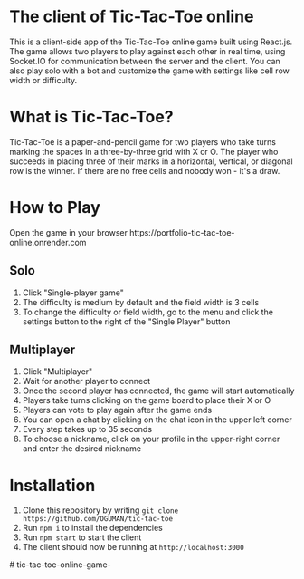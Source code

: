 <h1>The client of Tic-Tac-Toe online</h1>
<p>This is a client-side app of the Tic-Tac-Toe online game built using React.js. The game allows two players to play against each other in real time, using Socket.IO for communication between the server and the client. You can also play solo with a bot and customize the game with settings like cell row width or difficulty.</br>

<h1>What is Tic-Tac-Toe?</h1>
<p>Tic-Tac-Toe is a paper-and-pencil game for two players who take turns marking the spaces in a three-by-three grid with X or O. The player who succeeds in placing three of their marks in a horizontal, vertical, or diagonal row is the winner. If there are no free cells and nobody won - it's a draw.</p>
<h1>How to Play</h1>
<p>Open the game in your browser https://portfolio-tic-tac-toe-online.onrender.com<p>
<h2>Solo</h2>
<ol>
<li>Click "Single-player game"</li>
<li>The difficulty is medium by default and the field width is 3 cells</li>
<li>To change the difficulty or field width, go to the menu and click the settings button to the right of the "Single Player" button</li>
</ol>

<h2>Multiplayer</h2>
<ol>
<li>Click "Multiplayer"</li>
<li>Wait for another player to connect</li>
<li>Once the second player has connected, the game will start automatically</li>
<li>Players take turns clicking on the game board to place their X or O</li>
<li>Players can vote to play again after the game ends</li>
<li>You can open a chat by clicking on the chat icon in the upper left corner</li>
<li>Every step takes up to 35 seconds</li>
<li>To choose a nickname, click on your profile in the upper-right corner and enter the desired nickname</li>
</ol>

<h1>Installation</h1>
<ol><li>Clone this repository by writing <code>git clone https://github.com/OGUMAN/tic-tac-toe</code></li>
<li>Run <code>npm i</code> to install the dependencies</li>
<li>Run <code>npm start</code> to start the client</li>
<li>The client should now be running at <code>http://localhost:3000</code></li></ol>
# tic-tac-toe-online-game-
